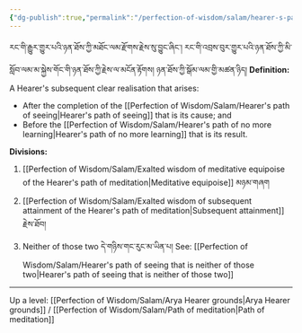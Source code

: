 ```yaml
---
{"dg-publish":true,"permalink":"/perfection-of-wisdom/salam/hearer-s-path-of-meditation/"}
---
```


རང་གི་རྒྱུར་གྱུར་པའི་ཉན་ཐོས་ཀྱི་མཐོང་ལམ་རྫོགས་རྗེས་སུ་བྱུང་ཞིང་། རང་གི་འབྲས་བུར་གྱུར་པའི་ཉན་ཐོས་ཀྱི་མི་སློབ་ལམ་མ་སྐྱེས་གོང་གི་ཉན་ཐོས་ཀྱི་རྗེས་ལ་མངོན་རྟོགས། ཉན་ཐོས་ཀྱི་སྒོམ་ལམ་གྱི་མཚན་ཉིད།
**Definition:** A Hearer's subsequent clear realisation that arises:
- After the completion of the [[Perfection of Wisdom/Salam/Hearer's path of seeing\|Hearer's path of seeing]] that is its cause; and
- Before the [[Perfection of Wisdom/Salam/Hearer's path of no more learning\|Hearer's path of no more learning]] that is its result.

**Divisions:** 
1. [[Perfection of Wisdom/Salam/Exalted wisdom of meditative equipoise of the Hearer's path of meditation\|Meditative equipoise]] མཉམ་གཞག
2. [[Perfection of Wisdom/Salam/Exalted wisdom of subsequent attainment of the Hearer's path of meditation\|Subsequent attainment]] རྗེས་ཐོབ།
3. Neither of those two དེ་གཉིས་གང་རུང་མ་ཡིན་པ།
   See: [[Perfection of Wisdom/Salam/Hearer's path of seeing that is neither of those two\|Hearer's path of seeing that is neither of those two]]


---
Up a level: [[Perfection of Wisdom/Salam/Arya Hearer grounds\|Arya Hearer grounds]] / [[Perfection of Wisdom/Salam/Path of meditation\|Path of meditation]]